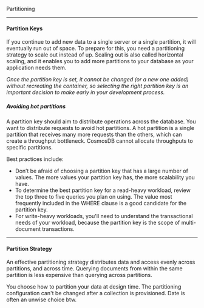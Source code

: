 Partitioning

***
#### Partition Keys
If you continue to add new data to a single server or a single partition, it will eventually run out of space. To prepare for this, you need a partitioning strategy to scale out instead of up. Scaling out is also called horizontal scaling, and it enables you to add more partitions to your database as your application needs them. 

*Once the partition key is set, it cannot be changed (or a new one added) without recreating the container, so selecting the right partition key is an important decision to make early in your development process.*

##### Avoiding hot partitions
A partition key should aim to distribute operations across the database. You want to distribute requests to avoid hot partitions. A hot partition is a single partition that receives many more requests than the others, which can create a throughput bottleneck. CosmosDB cannot allocate throughputs to specific partitions.

Best practices include:
- Don’t be afraid of choosing a partition key that has a large number of values. The more values your partition key has, the more scalability you have.
- To determine the best partition key for a read-heavy workload, review the top three to five queries you plan on using. The value most frequently included in the WHERE clause is a good candidate for the partition key.
- For write-heavy workloads, you'll need to understand the transactional needs of your workload, because the partition key is the scope of multi-document transactions.

***
#### Partition Strategy

An effective partitioning strategy distributes data and access evenly across partitions, and across time. Querying documents from within the same partition is less expensive than querying across partitions.

You choose how to partition your data at design time. The partitioning configuration can't be changed after a collection is provisioned. Date is often an unwise choice btw. 
